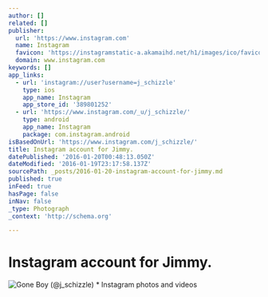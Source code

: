 ```yaml
---
author: []
related: []
publisher:
  url: 'https://www.instagram.com'
  name: Instagram
  favicon: 'https://instagramstatic-a.akamaihd.net/h1/images/ico/favicon.ico/7cdab0872b15.ico'
  domain: www.instagram.com
keywords: []
app_links:
  - url: 'instagram://user?username=j_schizzle'
    type: ios
    app_name: Instagram
    app_store_id: '389801252'
  - url: 'https://www.instagram.com/_u/j_schizzle/'
    type: android
    app_name: Instagram
    package: com.instagram.android
isBasedOnUrl: 'https://www.instagram.com/j_schizzle/'
title: Instagram account for Jimmy.
datePublished: '2016-01-20T00:48:13.050Z'
dateModified: '2016-01-19T23:17:58.137Z'
sourcePath: _posts/2016-01-20-instagram-account-for-jimmy.md
published: true
inFeed: true
hasPage: false
inNav: false
_type: Photograph
_context: 'http://schema.org'

---
```

# Instagram account for Jimmy.
![Gone Boy &lpar;&commat;j&lowbar;schizzle&rpar; &midast; Instagram photos and videos](https://scontent.cdninstagram.com/hphotos-xpt1/t51.2885-19/s150x150/11313582_965419230146805_497942987_a.jpg)